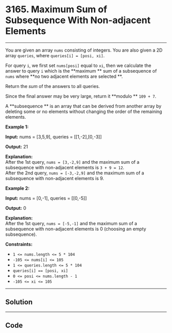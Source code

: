 # 3165. Maximum Sum of Subsequence With Non-adjacent Elements

---

You are given an array `nums` consisting of integers. You are also given a 2D array `queries`, where `queries[i] = [posi, xi]`.

For query `i`, we first set `nums[posi]` equal to `xi`, then we calculate the answer to query `i` which is the **maximum ** sum of a subsequence of `nums` where **no two adjacent elements are selected **.

Return the _sum_ of the answers to all queries.

Since the final answer may be very large, return it **modulo ** `109 + 7`.

A **subsequence ** is an array that can be derived from another array by deleting some or no elements without changing the order of the remaining elements.

 

**Example 1:**

**Input:** nums = [3,5,9], queries = [[1,-2],[0,-3]]

**Output:** 21

**Explanation:**  
After the 1st query, `nums = [3,-2,9]` and the maximum sum of a subsequence with non-adjacent elements is `3 + 9 = 12`.  
After the 2nd query, `nums = [-3,-2,9]` and the maximum sum of a subsequence with non-adjacent elements is 9.

**Example 2:**

**Input:** nums = [0,-1], queries = [[0,-5]]

**Output:** 0

**Explanation:**  
After the 1st query, `nums = [-5,-1]` and the maximum sum of a subsequence with non-adjacent elements is 0 (choosing an empty subsequence).

 

**Constraints:**

  * `1 <= nums.length <= 5 * 104`
  * `-105 <= nums[i] <= 105`
  * `1 <= queries.length <= 5 * 104`
  * `queries[i] == [posi, xi]`
  * `0 <= posi <= nums.length - 1`
  * `-105 <= xi <= 105`

---

## Solution



---

## Code
```python


```